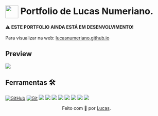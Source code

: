 <h1>
 <img align="center" width="40px" src="https://lucasnumeriano.github.io/assets/images/letter-l.svg">
 <span>Portfolio de Lucas Numeriano.</span>
</h1>

⚠️ <strong>ESTE PORTFOLIO AINDA ESTÁ EM DESENVOLVIMENTO!</strong> <br><br>
Para visualizar na web: <a href="https://lucasnumeriano.github.io">lucasnumeriano.github.io</a>

## Preview
 <img src="https://lucasnumeriano.github.io/preview.png">

## Ferramentas 🛠️
[![GitHub](https://img.shields.io/badge/GitHub-000?style=for-the-badge&logo=github&logoColor=30A3DC)](https://docs.github.com/)
[![Git](https://img.shields.io/badge/Git-000?style=for-the-badge&logo=git&logoColor=E94D5F)](https://git-scm.com/doc) 
![](https://img.shields.io/badge/HTML5-000?style=for-the-badge&logo=html5&logoColor=E94D5F)
![](https://img.shields.io/badge/CSS3-000?style=for-the-badge&logo=css3&logoColor=blue)
![](https://img.shields.io/badge/Sass-000?style=for-the-badge&logo=Sass&logoColor=pink)
![](https://img.shields.io/badge/JavaScript-000?style=for-the-badge&logo=javascript&logoColor=yellow)
![](https://img.shields.io/badge/WebPack-000?style=for-the-badge&logo=WebPack&logoColor=cyan)
![](https://img.shields.io/badge/Node.js-000?style=for-the-badge&logo=node.js&logoColor=green)
![](https://img.shields.io/badge/Figma-000?style=for-the-badge&logo=Figma&logoColor=pink)
![](https://img.shields.io/badge/-VS%20Code-000?style=for-the-badge&logo=visual-studio-code&logoColor=007ACC)

<div align="center">Feito com 💙 por <a href="https://github.com/lucasnumeriano">Lucas</a>.</div>
